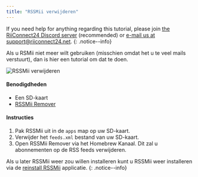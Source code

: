 ```yaml
---
title: "RSSMii verwijderen"
---
```


If you need help for anything regarding this tutorial, please join [the RiiConnect24 Discord server](https://discord.gg/rc24) (recommended) or [e-mail us at support@riiconnect24.net](mailto:support@riiconnect24.net).
{: .notice--info}

Als u RSMii niet meer wilt gebruiken (misschien omdat het u te veel mails verstuurt), dan is hier een tutorial om dat te doen.

![RSSMii verwijderen](/images/rssmii-remove.png)

#### Benodigdheden

* Een SD-kaart
* [RSSMii Remover](https://github.com/RiiConnect24/rssmii/releases)

#### Instructies

1. Pak RSSMii uit in de `apps` map op uw SD-kaart.
2. Verwijder het `feeds.xml` bestand van uw SD-kaart.
3. Open RSSMii Remover via het Homebrew Kanaal. Dit zal u abonnementen op de RSS feeds verwijderen.

Als u later RSSMii weer zou willen installeren kunt u RSSMii weer installeren via de [reinstall RSSMii](rssmii) applicatie.
{: .notice--info}
